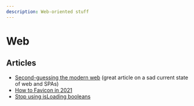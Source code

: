 ```yaml
---
description: Web-oriented stuff
---
```


# Web

## Articles

* [Second-guessing the modern web](https://macwright.org/2020/05/10/spa-fatigue.html) \(great article on a sad current state of web and SPAs\)
* [How to Favicon in 2021](https://evilmartians.com/chronicles/how-to-favicon-in-2021-six-files-that-fit-most-needs)
* [Stop using isLoading booleans](https://kentcdodds.com/blog/stop-using-isloading-booleans)

